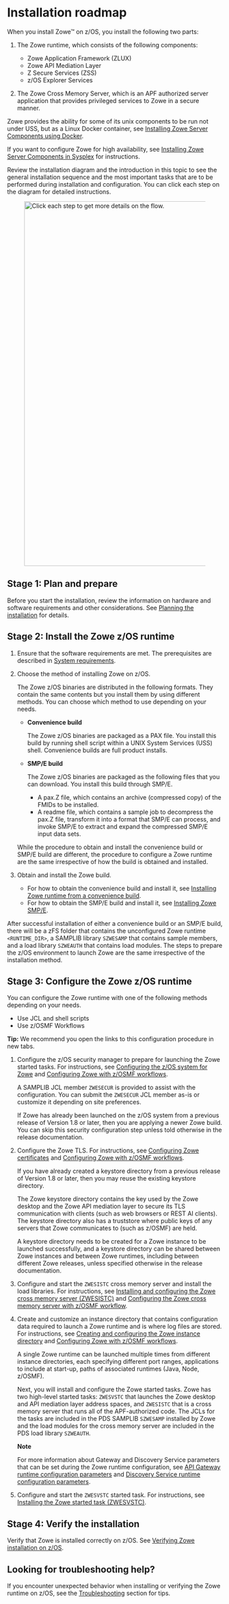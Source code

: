 # Installation roadmap

When you install Zowe&trade; on z/OS, you install the following two parts: 

1. The Zowe runtime, which consists of the following components: 
   - Zowe Application Framework (ZLUX)
   - Zowe API Mediation Layer
   - Z Secure Services (ZSS)
   - z/OS Explorer Services 

2. The Zowe Cross Memory Server, which is an APF authorized server application that provides privileged services to Zowe in a secure manner.

Zowe provides the ability for some of its unix components to be run not under USS, but as a Linux Docker container, see [Installing Zowe Server Components using Docker](install-docker.md). <Badge text="Technical Preview"/> 

If you want to configure Zowe for high availability, see [Installing Zowe Server Components in Sysplex](install-ha-sysplex.md) for instructions.  <Badge text="Technical Preview"/>

Review the installation diagram and the introduction in this topic to see the general installation sequence and the most important tasks that are to be performed during installation and configuration. You can click each step on the diagram for detailed instructions.

<figure>
  <image usemap="#home_map1" border="0" id="install-flow" src={require("../images/common/zowe-zos-install-diagram.png").default} width="850" alt="Click each step to get more details on the flow." />
  <figcaption></figcaption>
</figure>
<map name="home_map1" id="home_map1">
  <area href="https://docs.zowe.org/stable/user-guide/installandconfig" target="_blank" alt="Plan and prepare for the installation" title="Plan and prepare for the installation" shape="rect" coords="326, 63, 474, 105" />
  <area href="https://docs.zowe.org/stable/user-guide/systemrequirements-zos/" target="_blank" alt="Configure system requirements" title="Configure system requirements" shape="rect" coords="318, 183, 467, 224" />

  <area href="https://www.zowe.org/download.html" target="_blank" alt="Download Zowe SMP/E build" title="Download the Zowe SMP/E build from zowe.org" shape="rect" coords="131, 308, 304, 348" />
  <area href="https://docs.zowe.org/stable/user-guide/install-zowe-smpe" target="_blank" alt="Install the Zowe SMP/E build using JCLs" title="Install the Zowe SMP/E build using JCLs" shape="rect" coords="54, 498, 188, 555" />
  <area href="https://docs.zowe.org/stable/user-guide/install-zowe-smpe-zosmf-workflow" target="_blank" alt="Install the Zowe SMP/E build with z/OSMF workflow" title="Install the Zowe SMP/E build with z/OSMF workflow" shape="rect" coords="250, 498, 391, 555" />

  <area href="https://www.zowe.org/download.html" target="_blank" alt="Download the Zowe convenience build" title="Download the Zowe convenience build from zowe.org" shape="rect" coords="527, 299, 694, 344" />
  <area href="https://docs.zowe.org/stable/user-guide/install-zowe-zos-convenience-build/#obtaining-and-preparing-the-convenience-build" target="_blank" alt="Verify, transfer, and expand the PAX file on z/OS" title="Verify, transfer, and expand the PAX file on z/OS" shape="rect" coords="526, 368, 696, 410" />
  <area href="https://docs.zowe.org/stable/user-guide/install-zowe-zos-convenience-build/#installing-the-zowe-runtime" target="_blank" alt="Install the Zowe runtime using shell script" title="Install the Zowe runtime using shell script" shape="rect" coords="450, 500, 574, 552" />
  <area href="https://docs.zowe.org/stable/user-guide/install-zowe-zos-convenience-build/#installing-the-zowe-runtime" target="_blank" alt="Install the Zowe runtime with z/OSMF workflow" title="Install the Zowe runtime with z/OSMF workflow" shape="rect" coords="647, 499, 774, 554" />

  <area href="https://docs.zowe.org/stable/user-guide/configure-zos-system" target="_blank" alt="Configure the z/OS system for Zowe using ZWESECUR" title="Configure the z/OS system for Zowe using ZWESECUR" shape="rect" coords="121, 756, 426, 808" />
  <area href="https://docs.zowe.org/stable/user-guide/configure-certificates" target="_blank" alt="Configure Zowe certificates using shell script" title="Create the Zowe certificates keystore directory using shell script" shape="rect" coords="124, 830, 426, 882" />
  <area href="https://docs.zowe.org/stable/user-guide/configure-xmem-server" target="_blank" alt="Configure the Zowe cross memory server using shell script" title="Install and configure the Zowe cross memory server (ZWESISTC) using shell script" shape="rect" coords="123, 909, 426, 952" />
  <area href="https://docs.zowe.org/stable/user-guide/configure-instance-directory" target="_blank" alt="Create and configure the Zowe instance directory using shell script" title="Create and configure the Zowe instance directory using shell script" shape="rect" coords="121, 976, 426, 1038" />
  <area href="https://docs.zowe.org/stable/user-guide/configure-zowe-server" target="_blank" alt="Install and start the Zowe started task using shell script" title="Install and start the Zowe started task (ZWESVSTC) using shell script" shape="rect" coords="125, 1065, 426, 1117" />

  <area href="https://docs.zowe.org/stable/user-guide/configure-zowe-zosmf-workflow/#configure-z-os-security-manager" target="_blank" alt="Configure Zowe security manager with z/OSMF workflow" title="Configure Zowe security manager with z/OSMF workflow" shape="rect" coords="515, 759, 757, 805" />
  <area href="https://docs.zowe.org/stable/user-guide/configure-zowe-zosmf-workflow/#configure-zowe-certificates" target="_blank" alt="Configure Zowe certificates with z/OSMF workflow" title="Configure Zowe certificates with z/OSMF workflow" shape="rect" coords="515, 832, 754, 882" />
  <area href="https://docs.zowe.org/stable/user-guide/configure-zowe-zosmf-workflow/#configure-zowe-cross-memory-server" target="_blank" alt="Configure Zowe Cross Memory Server with z/OSMF workflow" title="Configure Zowe Cross Memory Server with z/OSMF workflow" shape="rect" coords="515, 905, 757, 960" />
  <area href="https://docs.zowe.org/stable/user-guide/configure-zowe-zosmf-workflow/#create-and-configure-the-zowe-instance-directory-and-start-the-zowe-started-task" target="_blank" alt="Create and configure the Zowe instance directory and start Zowe with z/OSMF workflow" title="Create and configure the Zowe instance directory and start Zowe with z/OSMF workflow" shape="rect" coords="513, 977, 757, 1042" />

  <area href="https://docs.zowe.org/stable/user-guide/verify-zowe-runtime-install" target="_blank" alt="Verify Zowe installation on z/OS" title="Verify Zowe installation on z/OS" shape="rect" coords="224, 1154, 616, 1198" />
</map>

## Stage 1: Plan and prepare

Before you start the installation, review the information on hardware and software requirements and other considerations. See [Planning the installation](installandconfig.md) for details.

## Stage 2: Install the Zowe z/OS runtime

1. Ensure that the software requirements are met. The prerequisites are described in [System requirements](systemrequirements-zos.md).

1. Choose the method of installing Zowe on z/OS. 

   The Zowe z/OS binaries are distributed in the following formats. They contain the same contents but you install them by using different methods. You can choose which method to use depending on your needs.

   - **Convenience build**

     The Zowe z/OS binaries are packaged as a PAX file. You install this build by running shell script within a UNIX System Services (USS) shell.  Convenience builds are full product installs.

   - **SMP/E build**

     The Zowe z/OS binaries are packaged as the following files that you can download. You install this build through SMP/E.  
     - A pax.Z file, which contains an archive (compressed copy) of the FMIDs to be installed.
     - A readme file, which contains a sample job to decompress the pax.Z file, transform it into a format that SMP/E can process, and invoke SMP/E to extract and expand the compressed SMP/E input data sets.

   While the procedure to obtain and install the convenience build or SMP/E build are different, the procedure to configure a Zowe runtime are the same irrespective of how the build is obtained and installed.

1. Obtain and install the Zowe build.

   - For how to obtain the convenience build and install it, see [Installing Zowe runtime from a convenience build](install-zowe-zos-convenience-build.md).
   - For how to obtain the SMP/E build and install it, see [Installing Zowe SMP/E](install-zowe-smpe.md).
   
After successful installation of either a convenience build or an SMP/E build, there will be a zFS folder that contains the unconfigured Zowe runtime `<RUNTIME_DIR>`, a SAMPLIB library `SZWESAMP` that contains sample members, and a load library `SZWEAUTH` that contains load modules. The steps to prepare the z/OS environment to launch Zowe are the same irrespective of the installation method.

## Stage 3: Configure the Zowe z/OS runtime

You can configure the Zowe runtime with one of the following methods depending on your needs. 
- Use JCL and shell scripts
- Use z/OSMF Workflows

**Tip:** We recommend you open the links to this configuration procedure in new tabs.

1. Configure the z/OS security manager to prepare for launching the Zowe started tasks. For instructions, see [Configuring the z/OS system for Zowe](configure-zos-system.md) and [Configuring Zowe with z/OSMF workflows](configure-zowe-zosmf-workflow.md).
   
   A SAMPLIB JCL member `ZWESECUR` is provided to assist with the configuration. You can submit the `ZWESECUR` JCL member as-is or customize it depending on site preferences.  
   
   If Zowe has already been launched on the z/OS system from a previous release of Version 1.8 or later, then you are applying a newer Zowe build. You can skip this security configuration step unless told otherwise in the release documentation. 

2. Configure the Zowe TLS. For instructions, see [Configuring Zowe certificates](configure-certificates.md) and [Configuring Zowe with z/OSMF workflows](configure-zowe-zosmf-workflow.md).  

   If you have already created a keystore directory from a previous release of Version 1.8 or later, then you may reuse the existing keystore directory.

   The Zowe keystore directory contains the key used by the Zowe desktop and the Zowe API mediation layer to secure its TLS communication with clients (such as web browsers or REST AI clients). The keystore directory also has a truststore where public keys of any servers that Zowe communicates to (such as z/OSMF) are held.
   
   A keystore directory needs to be created for a Zowe instance to be launched successfully, and a keystore directory can be shared between Zowe instances and between Zowe runtimes, including between different Zowe releases, unless specified otherwise in the release documentation.  

3. Configure and start the `ZWESISTC` cross memory server and install the load libraries. For instructions, see [Installing and configuring the Zowe cross memory server (ZWESISTC)](configure-xmem-server.md) and [Configuring the Zowe cross memory server with z/OSMF workflow](configure-zowe-zosmf-workflow.md#configure-zowe-cross-memory-server).

4. Create and customize an instance directory that contains configuration data required to launch a Zowe runtime and is where log files are stored. For instructions, see [Creating and configuring the Zowe instance directory](configure-instance-directory.md) and [Configuring Zowe with z/OSMF workflows](configure-zowe-zosmf-workflow.md).

   A single Zowe runtime can be launched multiple times from different instance directories, each specifying different port ranges, applications to include at start-up, paths of associated runtimes (Java, Node, z/OSMF).

   Next, you will install and configure the Zowe started tasks. Zowe has two high-level started tasks: `ZWESVSTC` that launches the Zowe desktop and API mediation layer address spaces, and `ZWESISTC` that is a cross memory server that runs all of the APF-authorized code.  The JCLs for the tasks are included in the PDS SAMPLIB `SZWESAMP` installed by Zowe and the load modules for the cross memory server are included in the PDS load library `SZWEAUTH`. 
   
   **Note** 
   
   For more information about Gateway and Discovery Service parameters that can be set during the Zowe runtime configuration, see [API Gateway runtime configuration parameters](./api-mediation/api-gateway-configuration.md) and [Discovery Service runtime configuration parameters](./api-mediation/discovery-service-configuration.md).

5. Configure and start the `ZWESVSTC` started task. For instructions, see [Installing the Zowe started task (ZWESVSTC)](configure-zowe-server.md). 

## Stage 4: Verify the installation

Verify that Zowe is installed correctly on z/OS. See [Verifying Zowe installation on z/OS](verify-zowe-runtime-install.md).

## Looking for troubleshooting help?

If you encounter unexpected behavior when installing or verifying the Zowe runtime on z/OS, see the [Troubleshooting](../troubleshoot/troubleshooting.md) section for tips.
